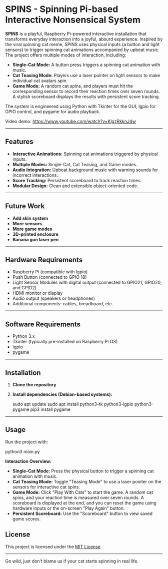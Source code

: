 # SPINS - Spinning Pi-based Interactive Nonsensical System

**SPINS** is a playful, Raspberry Pi–powered interactive installation that transforms everyday interaction into a joyful, absurd experience. Inspired by the viral spinning cat meme, SPINS uses physical inputs (a button and light sensors) to trigger spinning cat animations accompanied by upbeat music. The project offers multiple modes of interaction, including:

- **Single-Cat Mode:** A button press triggers a spinning cat animation with music.
- **Cat Teasing Mode:** Players use a laser pointer on light sensors to make individual cat avatars spin.
- **Game Mode:** A random cat spins, and players must hit the corresponding sensor to record their reaction times over seven rounds. A stylish scoreboard displays the results with persistent score tracking.

The system is engineered using Python with Tkinter for the GUI, lgpio for GPIO control, and pygame for audio playback.

Video demo: https://www.youtube.com/watch?v=KlgzRkknJ4w

---

## Features

- **Interactive Animations:** Spinning cat animations triggered by physical inputs.
- **Multiple Modes:** Single-Cat, Cat Teasing, and Game modes.
- **Audio Integration:** Upbeat background music with warning sounds for incorrect interactions.
- **Score Tracking:** Persistent scoreboard to track reaction times.
- **Modular Design:** Clean and extensible object-oriented code.

---

## Future Work

- **Add skin system**  
- **More sensors**  
- **More game modes**  
- **3D-printed enclosure**  
- **Banana gun laser pen**

---

## Hardware Requirements

- Raspberry Pi (compatible with lgpio)
- Push Button (connected to GPIO 18)
- Light Sensor Modules with digital output (connected to GPIO21, GPIO20, and GPIO2)
- HDMI monitor or display
- Audio output (speakers or headphones)
- Additional components: cables, breadboard, etc.

---

## Software Requirements

- Python 3.x
- Tkinter (typically pre-installed on Raspberry Pi OS)
- lgpio
- pygame

---

## Installation

1. **Clone the repository**

2. **Install dependencies (Debian-based systems):**

   sudo apt update
   sudo apt install python3-tk python3-lgpio python3-pygame
   pip3 install pygame

---

## Usage

Run the project with:

python3 main.py

**Interaction Overview:**

- **Single-Cat Mode:** Press the physical button to trigger a spinning cat animation with music.
- **Cat Teasing Mode:** Toggle "Teasing Mode" to use a laser pointer on the sensors for interactive cat spins.
- **Game Mode:** Click "Play With Cats" to start the game. A random cat spins, and your reaction time is measured over seven rounds. A scoreboard is displayed at the end, and you can reset the game using hardware inputs or the on-screen "Play Again" button.
- **Persistent Scoreboard:** Use the "Scoreboard" button to view saved game scores.


## License

This project is licensed under the [MIT License](LICENSE).

---

Go wild, just don’t blame us if your cat starts spinning in real life.
